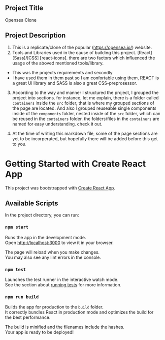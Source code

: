 
## Project Title
Opensea Clone


## Project Description
1.   This is a replicate/clone of the popular (https://opensea.io/) website.
2.   Tools and Libraries used in the cause of building this  project.
    [React]
    [Sass]/[CSS]
    [react-icons]. there are two factors which influenced the usage of the aboved mentioned tools/library.

-   This was the projects requirements and secondly
-   I have used them in them past so I am confortable using them, REACT is a great UI library and SASS is also a great CSS-preprosessor.

3.   According to the way and manner I structured the project, I grouped the project into sections. for instance,
    let me explain, there is a folder called `containers` inside the `src` folder, that is where my grouped sections
    of the page are located.
        And also I grouped reuseable single components inside of the `components` folder, nested inside of the `src` folder,
    which can be reused in the `containers` folder. the folders/files in the `containers` are named for easy understanding. check it out.

4.  At the time of writing this markdown file, some of the page sections are yet to be incorperated, but hopefully there will be added
    before this get to you.


   







# Getting Started with Create React App

This project was bootstrapped with [Create React App](https://github.com/facebook/create-react-app).

## Available Scripts

In the project directory, you can run:

### `npm start`

Runs the app in the development mode.\
Open [http://localhost:3000](http://localhost:3000) to view it in your browser.

The page will reload when you make changes.\
You may also see any lint errors in the console.

### `npm test`

Launches the test runner in the interactive watch mode.\
See the section about [running tests](https://facebook.github.io/create-react-app/docs/running-tests) for more information.

### `npm run build`

Builds the app for production to the `build` folder.\
It correctly bundles React in production mode and optimizes the build for the best performance.

The build is minified and the filenames include the hashes.\
Your app is ready to be deployed!


